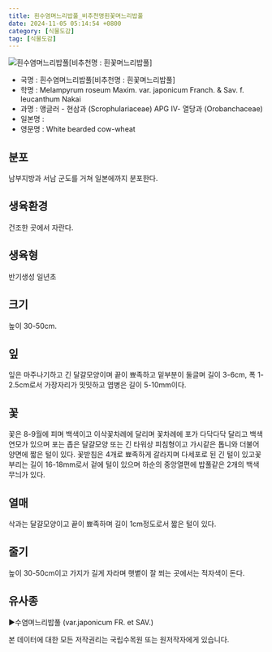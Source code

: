 ```yaml
---
title: 흰수염며느리밥풀_비추천명흰꽃며느리밥풀
date: 2024-11-05 05:14:54 +0800
category: [식물도감]
tag: [식물도감]
---
```




![흰수염며느리밥풀[비추천명 : 흰꽃며느리밥풀]](/fileUpload/plants/basic/Scrophulariaceae/Melampyrum/22456/22456_2_th2.JPG)
- 국명 : 흰수염며느리밥풀[비추천명 : 흰꽃며느리밥풀]
- 학명 : Melampyrum roseum Maxim. var. japonicum Franch. & Sav. f. leucanthum Nakai
- 과명 : 앵글러 - 현삼과 (Scrophulariaceae) APG Ⅳ- 열당과 (Orobanchaceae)
- 일본명 : 
- 영문명 : White bearded cow-wheat


## 분포
남부지방과 서남 군도를 거쳐 일본에까지 분포한다.
## 생육환경
건조한 곳에서 자란다.
## 생육형
반기생성 일년초
## 크기
높이 30-50cm.
## 잎
잎은 마주나기하고 긴 달걀모양이며 끝이 뾰족하고 밑부분이 둘글며 길이 3-6cm, 폭 1-2.5cm로서 가장자리가 밋밋하고 엽병은 길이 5-10mm이다.
## 꽃
꽃은 8-9월에 피며 백색이고 이삭꽃차례에 달리며 꽃차례에 포가 다닥다닥 달리고 백색 연모가 있으며 포는 좁은 달걀모양 또는 긴 타워상 피침형이고 가시같은 톱니와 더불어 양면에 짧은 털이 있다. 꽃받침은 4개로 뾰족하게 갈라지며 다세포로 된 긴 털이 있고꽃부리는 길이 16-18mm로서 겉에 털이 있으며 하순의 중앙열편에 밥풀같은 2개의 백색 무늬가 있다.
## 열매
삭과는 달걀모양이고 끝이 뾰족하며 길이 1cm정도로서 짧은 털이 있다.
## 줄기
높이 30-50cm이고 가지가 길게 자라며 햇볕이 잘 쬐는 곳에서는 적자색이 돈다.
## 유사종
▶수염며느리밥풀 (var.japonicum FR. et SAV.)






본 데이터에 대한 모든 저작권리는 국립수목원 또는 원저작자에게 있습니다.
